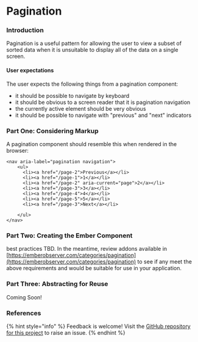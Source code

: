 # Pagination

### Introduction

Pagination is a useful pattern for allowing the user to view a subset of sorted data when it is unsuitable to display all of the data on a single screen. 

#### User expectations

The user expects the following things from a pagination component: 

* it should be possible to navigate by keyboard
* it should be obvious to a screen reader that it is pagination navigation
* the currently active element should be very obvious
* it should be possible to navigate with "previous" and "next" indicators

### Part One: Considering Markup

A pagination component should resemble this when rendered in the browser: 

```markup
<nav aria-label="pagination navigation">
    <ul>
      <li><a href="/page-2">Previous</a></li>
      <li><a href="/page-1">1</a></li>
      <li><a href="/page-2" aria-current="page">2</a></li>
      <li><a href="/page-3">3</a></li>
      <li><a href="/page-4">4</a></li>
      <li><a href="/page-5">5</a></li>
      <li><a href="/page-3">Next</a></li>
      
    </ul>
</nav>
```

### Part Two: Creating the Ember Component

best practices TBD.  In the meantime, review addons available in [https://emberobserver.com/categories/pagination](https://emberobserver.com/categories/pagination) to see if any meet the above requirements and would be suitable for use in your application. 

### Part Three: Abstracting for Reuse

Coming Soon! 

### References

{% hint style="info" %}
Feedback is welcome! Visit the [GitHub repository for this project](https://github.com/MelSumner/ember-component-patterns) to raise an issue.
{% endhint %}

